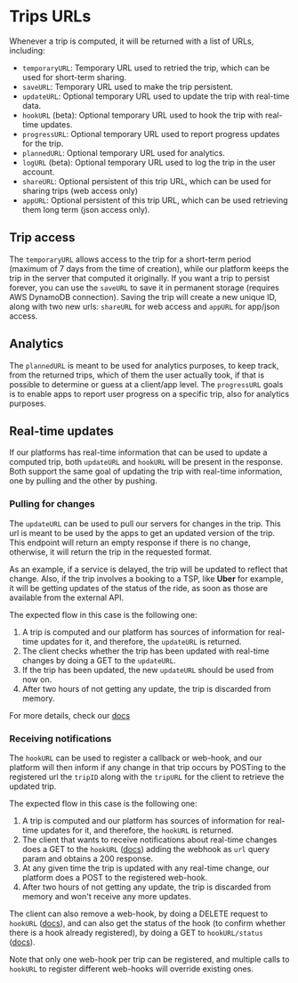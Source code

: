 # Trips URLs

Whenever a trip is computed, it will be returned with a list of URLs, including:

- `temporaryURL`: Temporary URL used to retried the trip, which can be used for short-term sharing.
- `saveURL`: Temporary URL used to make the trip persistent.
- `updateURL`: Optional temporary URL used to update the trip with real-time data.
- `hookURL` (beta): Optional temporary URL used to hook the trip with real-time updates.
- `progressURL`: Optional temporary URL used to report progress updates for the trip.
- `plannedURL`: Optional temporary URL used for analytics.
- `logURL` (beta): Optional temporary URL used to log the trip in the user account.
- `shareURL`: Optional persistent of this trip URL, which can be used for sharing trips (web access only)
- `appURL`: Optional persistent of this trip URL, which can be used retrieving them long term (json access only).

## Trip access 

The `temporaryURL` allows access to the trip for a short-term period (maximum of 7 days from the time of creation), while our platform keeps the trip in the server that computed it originally.
If you want a trip to persist forever, you can use the `saveURL` to save it in permanent storage (requires AWS DynamoDB connection). Saving the trip will create a new unique ID, along with two new urls: `shareURL` for web access and `appURL` for app/json access.

## Analytics

The `plannedURL` is meant to be used for analytics purposes, to keep track, from the returned trips, which of them the user actually took, if that is possible to determine or guess at a client/app level.
The `progressURL` goals is to enable apps to report user progress on a specific trip, also for analytics purposes.


## Real-time updates

If our platforms has real-time information that can be used to update a computed trip, both `updateURL` and `hookURL` will be present in the response.
Both support the same goal of updating the trip with real-time information, one by pulling and the other by pushing.

### Pulling for changes
 
The `updateURL` can be used to pull our servers for changes in the trip.
This url is meant to be used by the apps to get an updated version of the trip.
This endpoint will return an empty response if there is no change, otherwise, it will return the trip in the requested format.  

As an example, if a service is delayed, the trip will be updated to reflect that change. 
Also, if the trip involves a booking to a TSP, like **Uber** for example, it will be getting updates of the status of the ride, as soon as those are available from the external API.

The expected flow in this case is the following one:

1. A trip is computed and our platform has sources of information for real-time updates for it, and therefore, the `updateURL` is returned.
2. The client checks whether the trip has been updated with real-time changes by doing a GET to the `updateURL`.
3. If the trip has been updated, the new `updateURL` should be used from now on.
4. After two hours of not getting any update, the trip is discarded from memory.

For more details, check our [docs](/specs/#tag/Trips%2Fpaths%2F~1trip~1update~1%7Bid%7D%2Fget)

### Receiving notifications

The `hookURL` can be used to register a callback or web-hook, and our platform will then inform if any change in that trip occurs by POSTing to the registered url the `tripID` along with the `tripURL` for the client to retrieve the updated trip.

The expected flow in this case is the following one:

1. A trip is computed and our platform has sources of information for real-time updates for it, and therefore, the `hookURL` is returned.
2. The client that wants to receive notifications about real-time changes does a GET to the `hookURL` ([docs](/specs/#tag/Trips%2Fpaths%2F~1trip~1hook~1%7Bid%7D%2Fget)) adding the webhook as `url` query param and obtains a 200 response.
3. At any given time the trip is updated with any real-time change, our platform does a POST to the registered web-hook.
4. After two hours of not getting any update, the trip is discarded from memory and won't receive any more updates.

The client can also remove a web-hook, by doing a DELETE request to `hookURL` ([docs](/specs/#tag/Trips%2Fpaths%2F~1trip~1hook~1%7Bid%7D%2Fdelete)), and can also get the status of the hook (to confirm whether there is a hook already registered), by doing a GET to `hookURL/status` ([docs](/specs/#tag/Trips%2Fpaths%2F~1trip~1hook~1%7Bid%7D~1status%2Fget)).

Note that only one web-hook per trip can be registered, and multiple calls to `hookURL` to register different web-hooks will override existing ones.

  
